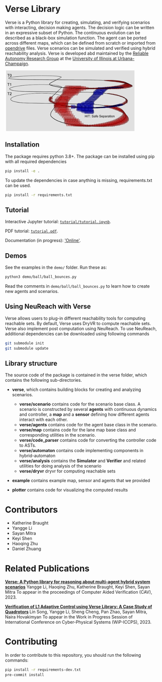 # Verse Library

Verse is a Python library for creating, simulating, and verifying scenarios with interacting, decision making agents. The decision logic can be written in an expressive subset of Python. The continuous evolution can be described as a black-box simulation function. The agent can be ported across different maps, which can be defined from scratch or imported from [opendrive](https://www.opendrive.com/) files. Verse scenarios can be simulated and verified using hybrid reachability analysis. Verse is developed abd maintained by the [Reliable Autonomy Research Group](https://mitras.ece.illinois.edu/group.html) at the [University of Illinois at Urbana-Champaign](https://ece.illinois.edu/).

<img src="./docs/source/figs/exp1_lab.PNG" height="200"/>

## Installation
The package requires python 3.8+. The package can be installed using pip with all required dependencies

```sh
pip install -e .
```
To update the dependencies in case anything is missing, requirements.txt can be used.

```sh
pip install -r requirements.txt
```

## Tutorial

Interactive Jupyter tutorial: [`tutorial/tutorial.ipynb`](tutorial/tutorial.ipynb).

PDF tutorial: [`tutorial.pdf`](tutorial/tutorial.pdf).

Documentation (in progress): ['Online'](https://autoverse-ai.github.io/Verse-library/). 

## Demos

See the examples in the `demo/` folder. Run these as:

```sh
python3 demo/ball/ball_bounces.py
```

Read the comments in `demo/ball/ball_bounces.py` to learn how to create new agents and scenarios.

## Using NeuReach with Verse
Verse allows users to plug-in different reachability tools for computing reachable sets. By default, Verse uses DryVR to compute reachable sets. Verse also implement post computation using NeuReach. To use NeuReach, additional dependencies can be downloaded using following commands
```sh
git submodule init
git submodule update
```

## Library structure

The source code of the package is contained in the verse folder, which contains the following sub-directories.

- **verse**, which contains building blocks for creating and analyzing scenarios.

  - **verse/scenario** contains code for the scenario base class. A scenario is constructed by several **agents** with continuous dynamics and controller, a **map** and a **sensor** defining how different agents interact with each other.
  - **verse/agents** contains code for the agent base class in the scenario.
  - **verse/map** contains code for the lane map base class and corresponding utilities in the scenario.
  - **verse/code_parser** contains code for converting the controller code to ASTs.
  - **verse/automaton** contains code implementing components in hybrid-automaton
  - **verse/analysis** contains the **Simulator** and **Verifier** and related utilities for doing analysis of the scenario
  - **verse/dryvr** dryvr for computing reachable sets


- **example** contains example map, sensor and agents that we provided


- **plotter** contains code for visualizing the computed results

# Contributors

- Katherine Braught
- Yangge Li
- Sayan Mitra
- Keyi Shen
- Haoqing Zhu
- Daniel Zhuang

# Related Publications

<b> [Verse: A Python library for reasoning about multi-agent hybrid system scenarios](https://arxiv.org/abs/2301.08714)</b>
Yangge Li, Haoqing Zhu, Katherine Braught, Keyi Shen, Sayan Mitra
To appear in the proceedings of Computer Aided Verification (CAV),  2023.

<b> [Verification of L1 Adaptive Control using Verse Library: A Case Study of Quadrotors](https://arxiv.org/abs/2303.13819) </b>
Lin Song, Yangge Li, Sheng Cheng, Pan Zhao, Sayan Mitra, Naira Hovakimyan
To appear in the Work in Progress Session of International Conference on Cyber-Physical Systems (WiP-ICCPS), 2023.

# Contributing

In order to contribute to this repository, you should run the following commands:
```sh
pip install -r requirements-dev.txt
pre-commit install
```
